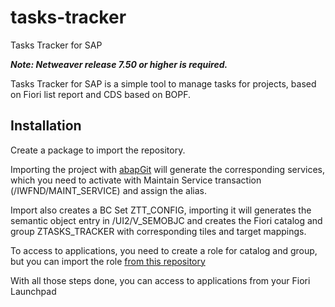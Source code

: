 # tasks-tracker
Tasks Tracker for SAP

***Note: Netweaver release 7.50 or higher is required.***

Tasks Tracker for SAP is a simple tool to manage tasks for projects, based on Fiori list report and CDS based on BOPF.

## Installation

Create a package to import the repository.

Importing the project with [abapGit](https://docs.abapgit.org/) will generate the corresponding services, which you need to activate with Maintain Service transaction (/IWFND/MAINT_SERVICE) and assign the alias.

Import also creates a BC Set ZTT_CONFIG, importing it will generates the semantic object entry in /UI2/V_SEMOBJC and creates the Fiori catalog and group ZTASKS_TRACKER with corresponding tiles and target mappings.

To access to applications, you need to create a role for catalog and group, but you can import the role [from this repository](/jrodriguez-rc/abap-tasks-tracker/tree/master/roles)

With all those steps done, you can access to applications from your Fiori Launchpad
